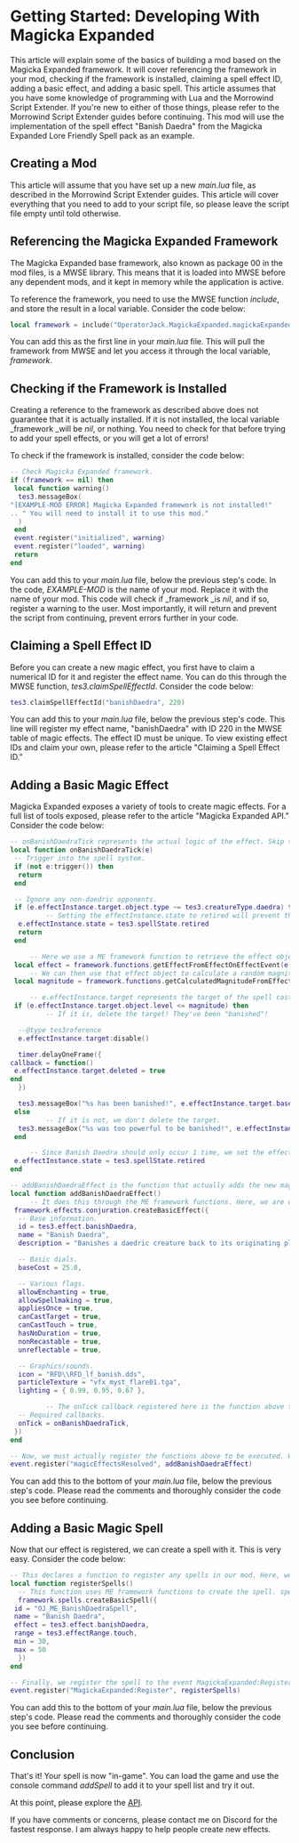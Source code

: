 # Getting Started: Developing With Magicka Expanded
This article will explain some of the basics of building a mod based on the Magicka Expanded framework. It will cover referencing the framework in your mod, checking if the framework is installed, claiming a spell effect ID, adding a basic effect, and adding a basic spell. This article assumes that you have some knowledge of programming with Lua and the Morrowind Script Extender. If you're new to either of those things, please refer to the Morrowind Script Extender guides before continuing. This mod will use the implementation of the spell effect "Banish Daedra" from the Magicka Expanded Lore Friendly Spell pack as an example.

## Creating a Mod  
This article will assume that you have set up a new _main.lua_ file, as described in the Morrowind Script Extender guides. This article will cover everything that you need to add to your script file, so please leave the script file empty until told otherwise. 

## Referencing the Magicka Expanded Framework  
The Magicka Expanded base framework, also known as package 00 in the mod files, is a MWSE library. This means that it is loaded into MWSE before any dependent mods, and it kept in memory while the application is active. 

To reference the framework, you need to use the MWSE function _include_, and store the result in a local variable. Consider the code below:
```lua
local framework = include("OperatorJack.MagickaExpanded.magickaExpanded")
```

You can add this as the first line in your _main.lua_ file. This will pull the framework from MWSE and let you access it through the local variable, _framework_.

## Checking if the Framework is Installed  
Creating a reference to the framework as described above does not guarantee that it is actually installed. If it is not installed, the local variable _framework _will be _nil_, or nothing. You need to check for that before trying to add your spell effects, or you will get a lot of errors!

To check if the framework is installed, consider the code below:  
```lua
-- Check Magicka Expanded framework.
if (framework == nil) then
 local function warning()
  tes3.messageBox(
"[EXAMPLE-MOD ERROR] Magicka Expanded framework is not installed!"
.. " You will need to install it to use this mod."
  )
 end
 event.register("initialized", warning)
 event.register("loaded", warning)
 return
end
```

You can add this to your _main.lua_ file, below the previous step's code. In the code, _EXAMPLE-MOD_ is the name of your mod. Replace it with the name of your mod. This code will check if _framework _is _nil_, and if so, register a warning to the user. Most importantly, it will return and prevent the script from continuing, prevent errors further in your code.

## Claiming a Spell Effect ID  
Before you can create a new magic effect, you first have to claim a numerical ID for it and register the effect name. You can do this through the MWSE function, _tes3.claimSpellEffectId_. Consider the code below:

```lua
tes3.claimSpellEffectId("banishDaedra", 220)
```

You can add this to your _main.lua_ file, below the previous step's code. This line will register my effect name, "banishDaedra" with ID 220 in the MWSE table of magic effects. The effect ID must be unique. To view existing effect IDs and claim your own, please refer to the article "Claiming a Spell Effect ID."

## Adding a Basic Magic Effect  
Magicka Expanded exposes a variety of tools to create magic effects. For a full list of tools exposed, please refer to the article "Magicka Expanded API." Consider the code below:

```lua
-- onBanishDaedraTick represents the actual logic of the effect. Skip this for a moment and come back after reading the function below this one.
local function onBanishDaedraTick(e)
 -- Trigger into the spell system.
 if (not e:trigger()) then
  return
 end

 -- Ignore any non-daedric opponents.
 if (e.effectInstance.target.object.type ~= tes3.creatureType.daedra) then
         -- Setting the effectInstance.state to retired will prevent the effect from processing again.
  e.effectInstance.state = tes3.spellState.retired
  return
 end

     -- Here we use a ME framework function to retrieve the effect object from the onTick event parameter.
 local effect = framework.functions.getEffectFromEffectOnEffectEvent(e, tes3.effect.banishDaedra)
     -- We can then use that effect object to calculate a random magnitude based on the effect configuration.
 local magnitude = framework.functions.getCalculatedMagnitudeFromEffect(effect)

     -- e.effectInstance.target represents the target of the spell cast. Here, we check if their level is less than the magnitude we calculated previously.
 if (e.effectInstance.target.object.level <= magnitude) then
         -- If it is, delete the target! They've been "banished"!

  --@type tes3reference
  e.effectInstance.target:disable()

  timer.delayOneFrame({
callback = function()
 e.effectInstance.target.deleted = true
end
  })

  tes3.messageBox("%s has been banished!", e.effectInstance.target.baseObject.name)
 else
         -- If it is not, we don't delete the target.
  tes3.messageBox("%s was too powerful to be banished!", e.effectInstance.target.baseObject.name)
 end

     -- Since Banish Daedra should only occur 1 time, we set the effect state to retired. However, some effects may not require this.
 e.effectInstance.state = tes3.spellState.retired
end

-- addBanishDaedraEffect is the function that actually adds the new magic effect to the system. 
local function addBanishDaedraEffect()
     -- It does this through the ME framework functions. Here, we are using the conjuration.createBasicEffect function to register the effect. This means that many of the other settings available to use are automatically configured to the standard defaults of a conjuration spell. This will also provide default VFX and icons for you, unless as choose to override them as below.
 framework.effects.conjuration.createBasicEffect({
  -- Base information.
  id = tes3.effect.banishDaedra,
  name = "Banish Daedra",
  description = "Banishes a daedric creature back to its originating plane. The effect's magnitude is the level of daedra that it can banish.",

  -- Basic dials.
  baseCost = 25.0,

  -- Various flags.
  allowEnchanting = true,
  allowSpellmaking = true,
  appliesOnce = true,
  canCastTarget = true,
  canCastTouch = true,
  hasNoDuration = true,
  nonRecastable = true,
  unreflectable = true,

  -- Graphics/sounds.
  icon = "RFD\\RFD_lf_banish.dds",
  particleTexture = "vfx_myst_flare01.tga",
  lighting = { 0.99, 0.95, 0.67 },

         -- The onTick callback registered here is the function above this one. Each time the spell effect ticks, it will be called. onCollision is also a callback. For more examples, refer the the ME spell packs.
  -- Required callbacks.
  onTick = onBanishDaedraTick,
 })
end

-- Now, we must actually register the functions above to be executed. We do this by tying them to the magicEffectsResolved event, which is a system event provided by MWSE.
event.register("magicEffectsResolved", addBanishDaedraEffect)
```

You can add this to the bottom of your _main.lua_ file, below the previous step's code. Please read the comments and thoroughly consider the code you see before continuing.

## Adding a Basic Magic Spell  
Now that our effect is registered, we can create a spell with it. This is very easy. Consider the code below:

```lua
-- This declares a function to register any spells in our mod. Here, we are just registering one.
local function registerSpells()
  -- This function uses ME framework functions to create the spell. spells.createBasicSpell will create a spell with one magic effect. If the spell ID you pass already exists in the game or in a mod, the first effect will be overwritten.
  framework.spells.createBasicSpell({
 id = "OJ_ME_BanishDaedraSpell",
 name = "Banish Daedra",
 effect = tes3.effect.banishDaedra,
 range = tes3.effectRange.touch,
 min = 30,
 max = 50
  })
end

-- Finally, we register the spell to the event MagickaExpanded:Register. This is a ME framework event that is called after all other magic effect events are registered and completed. This insures that you don't try to create a spell before the effect is available!
event.register("MagickaExpanded:Register", registerSpells)
```

You can add this to the bottom of your _main.lua_ file, below the previous step's code. Please read the comments and thoroughly consider the code you see before continuing.

## Conclusion
That's it! Your spell is now "in-game". You can load the game and use the console command _addSpell_ to add it to your spell list and try it out. 

At this point, please explore the [API](https://github.com/OperatorJack/Magicka-Expanded-Docs/wiki/API).

If you have comments or concerns, please contact me on Discord for the fastest response. I am always happy to help people create new effects.